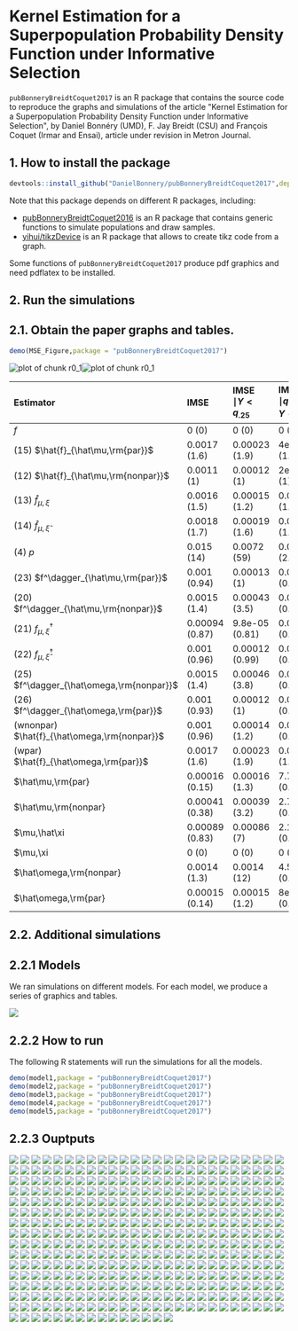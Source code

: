 # Kernel Estimation for a Superpopulation Probability Density Function under Informative Selection
`pubBonneryBreidtCoquet2017` is an R package that contains the source code to reproduce the graphs and simulations of the article
"Kernel Estimation for a Superpopulation Probability Density Function under Informative Selection", by 
Daniel Bonnéry (UMD),  F. Jay Breidt (CSU) and  François Coquet (Irmar and Ensai), article under revision in Metron Journal.

## 1. How to install the package

```r
devtools::install_github("DanielBonnery/pubBonneryBreidtCoquet2017",dependencies=TRUE,force=TRUE)
```

Note that this package depends on different R packages, including:
* [pubBonneryBreidtCoquet2016](https://github.com/DanielBonnery/pubBonneryBreidtCoquet2016) is an R package that contains generic functions to simulate populations and draw samples.
* [yihui/tikzDevice](https://github.com/yihui/tikzDevice) is an R package that allows to create tikz code from a graph.

Some functions of `pubBonneryBreidtCoquet2017` produce pdf graphics and need pdflatex to be installed.

## 2. Run the simulations

## 2.1. Obtain the paper graphs and tables.



```r
demo(MSE_Figure,package = "pubBonneryBreidtCoquet2017")
```

![plot of chunk r0_1](figure/r0_1-1.png)![plot of chunk r0_1](figure/r0_1-2.png)

|Estimator                                    |IMSE           |IMSE $\mid Y<q_{.25}$ |IMSE $\mid q_{.25}<Y<q_{.5}$ |IMSE $\mid q_{.5}<Y<q_{.75}$ |IMSE $\mid q_{.75}<Y$ |
|:--------------------------------------------|:--------------|:---------------------|:----------------------------|:----------------------------|:---------------------|
|$f$                                          |0 (0)          |0 (0)                 |0 (0)                        |0 (0)                        |0 (0)                 |
|(15) $\hat{f}_{\hat\mu,\rm{par}}$            |0.0017 (1.6)   |0.00023 (1.9)         |4e-04 (1.9)                  |0.00014 (0.59)               |0.00098 (1.9)         |
|(12) $\hat{f}_{\hat\mu,\rm{nonpar}}$         |0.0011 (1)     |0.00012 (1)           |2e-04 (1)                    |0.00023 (1)                  |0.00052 (1)           |
|(13) $\hat{f}_{\mu,\xi}$                     |0.0016 (1.5)   |0.00015 (1.2)         |0.00027 (1.3)                |9.1e-05 (0.39)               |0.0011 (2.1)          |
|(14) $\hat{f}_{\mu,\hat\xi}$                 |0.0018 (1.7)   |0.00019 (1.6)         |0.00029 (1.4)                |9.7e-05 (0.42)               |0.0012 (2.3)          |
|(4) $p$                                      |0.015 (14)     |0.0072 (59)           |0.00052 (2.6)                |0.0033 (14)                  |0.0037 (7.1)          |
|(23) $f^\dagger_{\hat\mu,\rm{par}}$          |0.001 (0.94)   |0.00013 (1)           |0.00019 (0.91)               |0.00022 (0.95)               |0.00048 (0.93)        |
|(20) $f^\dagger_{\hat\mu,\rm{nonpar}}$       |0.0015 (1.4)   |0.00043 (3.5)         |0.00015 (0.73)               |0.00041 (1.8)                |0.00051 (0.99)        |
|(21) $f^\dagger_{\mu,\xi}$                   |0.00094 (0.87) |9.8e-05 (0.81)        |0.00018 (0.86)               |0.00021 (0.9)                |0.00045 (0.87)        |
|(22) $f^\dagger_{\mu,\hat\xi}$               |0.001 (0.96)   |0.00012 (0.99)        |0.00019 (0.94)               |0.00021 (0.91)               |0.00051 (0.98)        |
|(25) $f^\dagger_{\hat\omega,\rm{nonpar}}$    |0.0015 (1.4)   |0.00046 (3.8)         |0.00014 (0.69)               |4e-04 (1.7)                  |5e-04 (0.97)          |
|(26) $f^\dagger_{\hat\omega,\rm{par}}$       |0.001 (0.93)   |0.00012 (1)           |0.00018 (0.89)               |0.00022 (0.94)               |0.00048 (0.92)        |
|(wnonpar) $\hat{f}_{\hat\omega,\rm{nonpar}}$ |0.001 (0.96)   |0.00014 (1.2)         |0.00019 (0.94)               |0.00022 (0.97)               |0.00048 (0.92)        |
|(wpar) $\hat{f}_{\hat\omega,\rm{par}}$       |0.0017 (1.6)   |0.00023 (1.9)         |0.00039 (1.9)                |0.00013 (0.57)               |0.00097 (1.9)         |
|$\hat\mu,\rm{par}                            |0.00016 (0.15) |0.00016 (1.3)         |7.7e-07 (0.0038)             |3.3e-07 (0.0014)             |3.2e-07 (0.00061)     |
|$\hat\mu,\rm{nonpar}                         |0.00041 (0.38) |0.00039 (3.2)         |2.7e-06 (0.013)              |2.8e-06 (0.012)              |1e-05 (0.02)          |
|$\mu,\hat\xi                                 |0.00089 (0.83) |0.00086 (7)           |2.1e-05 (0.1)                |9.2e-06 (0.04)               |7.1e-06 (0.014)       |
|$\mu,\xi                                     |0 (0)          |0 (0)                 |0 (0)                        |0 (0)                        |0 (0)                 |
|$\hat\omega,\rm{nonpar}                      |0.0014 (1.3)   |0.0014 (12)           |4.5e-06 (0.022)              |8.1e-07 (0.0035)             |5.4e-06 (0.01)        |
|$\hat\omega,\rm{par}                         |0.00015 (0.14) |0.00015 (1.2)         |8e-07 (0.0039)               |3.3e-07 (0.0014)             |3.1e-07 (6e-04)       |

## 2.2. Additional simulations

## 2.2.1 Models 
We ran simulations on different models. For each model, we produce a series of graphics and tables.

![](model.png)


## 2.2.2 How to run
The following R statements  will run the simulations for all the models.


```r
demo(model1,package = "pubBonneryBreidtCoquet2017")
demo(model2,package = "pubBonneryBreidtCoquet2017")
demo(model3,package = "pubBonneryBreidtCoquet2017")
demo(model4,package = "pubBonneryBreidtCoquet2017")
demo(model5,package = "pubBonneryBreidtCoquet2017")
```


## 2.2.3 Ouptputs


![]( figure/model1/page_01.png )
![]( figure/model1/page_02.png )
![]( figure/model1/page_03.png )
![]( figure/model1/page_04.png )
![]( figure/model1/page_05.png )
![]( figure/model1/page_06.png )
![]( figure/model1/page_07.png )
![]( figure/model1/page_08.png )
![]( figure/model1/page_09.png )
![]( figure/model1/page_10.png )
![]( figure/model1/page_11.png )
![]( figure/model1/page_12.png )
![]( figure/model1/page_13.png )
![]( figure/model1/page_14.png )
![]( figure/model1/page_15.png )
![]( figure/model1/page_16.png )
![]( figure/model1/page_17.png )
![]( figure/model1/page_18.png )
![]( figure/model1/page_19.png )
![]( figure/model1/page_20.png )
![]( figure/model1/page_21.png )
![]( figure/model1/page_22.png )
![]( figure/model1/page_23.png )
![]( figure/model1/page_24.png )
![]( figure/model1/page_25.png )
![]( figure/model1/page_26.png )
![]( figure/model1/page_27.png )
![]( figure/model1/page_28.png )
![]( figure/model1/page_29.png )
![]( figure/model1/page_30.png )
![]( figure/model1/page_31.png )
![]( figure/model1/page_32.png )
![]( figure/model1/page_33.png )
![]( figure/model1/page_34.png )
![]( figure/model1/page_35.png )
![]( figure/model1/page_36.png )
![]( figure/model1/page_37.png )
![]( figure/model1/page_38.png )
![]( figure/model1/page_39.png )
![]( figure/model1/page_40.png )
![]( figure/model1/pg_0001.png )
![]( figure/model1/pg_0002.png )
![]( figure/model1/pg_0003.png )
![]( figure/model1/pg_0004.png )
![]( figure/model1/pg_0005.png )
![]( figure/model1/pg_0006.png )
![]( figure/model1/pg_0007.png )
![]( figure/model1/pg_0008.png )
![]( figure/model1/pg_0009.png )
![]( figure/model1/pg_0010.png )
![]( figure/model1/pg_0011.png )
![]( figure/model1/pg_0012.png )
![]( figure/model1/pg_0013.png )
![]( figure/model1/pg_0014.png )
![]( figure/model1/pg_0015.png )
![]( figure/model1/pg_0016.png )
![]( figure/model1/pg_0017.png )
![]( figure/model1/pg_0018.png )
![]( figure/model1/pg_0019.png )
![]( figure/model1/pg_0020.png )
![]( figure/model1/pg_0021.png )
![]( figure/model1/pg_0022.png )
![]( figure/model1/pg_0023.png )
![]( figure/model1/pg_0024.png )
![]( figure/model1/pg_0025.png )
![]( figure/model1/pg_0026.png )
![]( figure/model1/pg_0027.png )
![]( figure/model1/pg_0028.png )
![]( figure/model1/pg_0029.png )
![]( figure/model1/pg_0030.png )
![]( figure/model1/pg_0031.png )
![]( figure/model1/pg_0032.png )
![]( figure/model1/pg_0033.png )
![]( figure/model1/pg_0034.png )
![]( figure/model1/pg_0035.png )
![]( figure/model1/pg_0036.png )
![]( figure/model1/pg_0037.png )
![]( figure/model1/pg_0038.png )
![]( figure/model2/page_01.png )
![]( figure/model2/page_02.png )
![]( figure/model2/page_03.png )
![]( figure/model2/page_04.png )
![]( figure/model2/page_05.png )
![]( figure/model2/page_06.png )
![]( figure/model2/page_07.png )
![]( figure/model2/page_08.png )
![]( figure/model2/page_09.png )
![]( figure/model2/page_10.png )
![]( figure/model2/page_11.png )
![]( figure/model2/page_12.png )
![]( figure/model2/page_13.png )
![]( figure/model2/page_14.png )
![]( figure/model2/page_15.png )
![]( figure/model2/page_16.png )
![]( figure/model2/page_17.png )
![]( figure/model2/page_18.png )
![]( figure/model2/page_19.png )
![]( figure/model2/page_20.png )
![]( figure/model2/page_21.png )
![]( figure/model2/page_22.png )
![]( figure/model2/page_23.png )
![]( figure/model2/page_24.png )
![]( figure/model2/page_25.png )
![]( figure/model2/page_26.png )
![]( figure/model2/page_27.png )
![]( figure/model2/page_28.png )
![]( figure/model2/page_29.png )
![]( figure/model2/page_30.png )
![]( figure/model2/page_31.png )
![]( figure/model2/page_32.png )
![]( figure/model2/page_33.png )
![]( figure/model2/page_34.png )
![]( figure/model2/page_35.png )
![]( figure/model2/page_36.png )
![]( figure/model2/page_37.png )
![]( figure/model2/page_38.png )
![]( figure/model2/page_39.png )
![]( figure/model2/page_40.png )
![]( figure/model2/pg_0001.png )
![]( figure/model2/pg_0002.png )
![]( figure/model2/pg_0003.png )
![]( figure/model2/pg_0004.png )
![]( figure/model2/pg_0005.png )
![]( figure/model2/pg_0006.png )
![]( figure/model2/pg_0007.png )
![]( figure/model2/pg_0008.png )
![]( figure/model2/pg_0009.png )
![]( figure/model2/pg_0010.png )
![]( figure/model2/pg_0011.png )
![]( figure/model2/pg_0012.png )
![]( figure/model2/pg_0013.png )
![]( figure/model2/pg_0014.png )
![]( figure/model2/pg_0015.png )
![]( figure/model2/pg_0016.png )
![]( figure/model2/pg_0017.png )
![]( figure/model2/pg_0018.png )
![]( figure/model2/pg_0019.png )
![]( figure/model2/pg_0020.png )
![]( figure/model2/pg_0021.png )
![]( figure/model2/pg_0022.png )
![]( figure/model2/pg_0023.png )
![]( figure/model2/pg_0024.png )
![]( figure/model2/pg_0025.png )
![]( figure/model2/pg_0026.png )
![]( figure/model2/pg_0027.png )
![]( figure/model2/pg_0028.png )
![]( figure/model2/pg_0029.png )
![]( figure/model2/pg_0030.png )
![]( figure/model2/pg_0031.png )
![]( figure/model2/pg_0032.png )
![]( figure/model2/pg_0033.png )
![]( figure/model2/pg_0034.png )
![]( figure/model2/pg_0035.png )
![]( figure/model2/pg_0036.png )
![]( figure/model2/pg_0037.png )
![]( figure/model2/pg_0038.png )
![]( figure/model3/page_01.png )
![]( figure/model3/page_02.png )
![]( figure/model3/page_03.png )
![]( figure/model3/page_04.png )
![]( figure/model3/page_05.png )
![]( figure/model3/page_06.png )
![]( figure/model3/page_07.png )
![]( figure/model3/page_08.png )
![]( figure/model3/page_09.png )
![]( figure/model3/page_10.png )
![]( figure/model3/page_11.png )
![]( figure/model3/page_12.png )
![]( figure/model3/page_13.png )
![]( figure/model3/page_14.png )
![]( figure/model3/page_15.png )
![]( figure/model3/page_16.png )
![]( figure/model3/page_17.png )
![]( figure/model3/page_18.png )
![]( figure/model3/page_19.png )
![]( figure/model3/page_20.png )
![]( figure/model3/page_21.png )
![]( figure/model3/page_22.png )
![]( figure/model3/page_23.png )
![]( figure/model3/page_24.png )
![]( figure/model3/page_25.png )
![]( figure/model3/page_26.png )
![]( figure/model3/page_27.png )
![]( figure/model3/page_28.png )
![]( figure/model3/page_29.png )
![]( figure/model3/page_30.png )
![]( figure/model3/page_31.png )
![]( figure/model3/page_32.png )
![]( figure/model3/page_33.png )
![]( figure/model3/page_34.png )
![]( figure/model3/page_35.png )
![]( figure/model3/page_36.png )
![]( figure/model3/page_37.png )
![]( figure/model3/page_38.png )
![]( figure/model3/page_39.png )
![]( figure/model3/page_40.png )
![]( figure/model3/pg_0001.png )
![]( figure/model3/pg_0002.png )
![]( figure/model3/pg_0003.png )
![]( figure/model3/pg_0004.png )
![]( figure/model3/pg_0005.png )
![]( figure/model3/pg_0006.png )
![]( figure/model3/pg_0007.png )
![]( figure/model3/pg_0008.png )
![]( figure/model3/pg_0009.png )
![]( figure/model3/pg_0010.png )
![]( figure/model3/pg_0011.png )
![]( figure/model3/pg_0012.png )
![]( figure/model3/pg_0013.png )
![]( figure/model3/pg_0014.png )
![]( figure/model3/pg_0015.png )
![]( figure/model3/pg_0016.png )
![]( figure/model3/pg_0017.png )
![]( figure/model3/pg_0018.png )
![]( figure/model3/pg_0019.png )
![]( figure/model3/pg_0020.png )
![]( figure/model3/pg_0021.png )
![]( figure/model3/pg_0022.png )
![]( figure/model3/pg_0023.png )
![]( figure/model3/pg_0024.png )
![]( figure/model3/pg_0025.png )
![]( figure/model3/pg_0026.png )
![]( figure/model3/pg_0027.png )
![]( figure/model3/pg_0028.png )
![]( figure/model3/pg_0029.png )
![]( figure/model3/pg_0030.png )
![]( figure/model3/pg_0031.png )
![]( figure/model3/pg_0032.png )
![]( figure/model3/pg_0033.png )
![]( figure/model3/pg_0034.png )
![]( figure/model3/pg_0035.png )
![]( figure/model3/pg_0036.png )
![]( figure/model3/pg_0037.png )
![]( figure/model3/pg_0038.png )
![]( figure/model4/page_01.png )
![]( figure/model4/page_02.png )
![]( figure/model4/page_03.png )
![]( figure/model4/page_04.png )
![]( figure/model4/page_05.png )
![]( figure/model4/page_06.png )
![]( figure/model4/page_07.png )
![]( figure/model4/page_08.png )
![]( figure/model4/page_09.png )
![]( figure/model4/page_10.png )
![]( figure/model4/page_11.png )
![]( figure/model4/page_12.png )
![]( figure/model4/page_13.png )
![]( figure/model4/page_14.png )
![]( figure/model4/page_15.png )
![]( figure/model4/page_16.png )
![]( figure/model4/page_17.png )
![]( figure/model4/page_18.png )
![]( figure/model4/page_19.png )
![]( figure/model4/page_20.png )
![]( figure/model4/page_21.png )
![]( figure/model4/page_22.png )
![]( figure/model4/page_23.png )
![]( figure/model4/page_24.png )
![]( figure/model4/page_25.png )
![]( figure/model4/page_26.png )
![]( figure/model4/page_27.png )
![]( figure/model4/page_28.png )
![]( figure/model4/page_29.png )
![]( figure/model4/page_30.png )
![]( figure/model4/page_31.png )
![]( figure/model4/page_32.png )
![]( figure/model4/page_33.png )
![]( figure/model4/page_34.png )
![]( figure/model4/page_35.png )
![]( figure/model4/page_36.png )
![]( figure/model4/page_37.png )
![]( figure/model4/page_38.png )
![]( figure/model4/page_39.png )
![]( figure/model4/page_40.png )
![]( figure/model4/pg_0001.png )
![]( figure/model4/pg_0002.png )
![]( figure/model4/pg_0003.png )
![]( figure/model4/pg_0004.png )
![]( figure/model4/pg_0005.png )
![]( figure/model4/pg_0006.png )
![]( figure/model4/pg_0007.png )
![]( figure/model4/pg_0008.png )
![]( figure/model4/pg_0009.png )
![]( figure/model4/pg_0010.png )
![]( figure/model4/pg_0011.png )
![]( figure/model4/pg_0012.png )
![]( figure/model4/pg_0013.png )
![]( figure/model4/pg_0014.png )
![]( figure/model4/pg_0015.png )
![]( figure/model4/pg_0016.png )
![]( figure/model4/pg_0017.png )
![]( figure/model4/pg_0018.png )
![]( figure/model4/pg_0019.png )
![]( figure/model4/pg_0020.png )
![]( figure/model4/pg_0021.png )
![]( figure/model4/pg_0022.png )
![]( figure/model4/pg_0023.png )
![]( figure/model4/pg_0024.png )
![]( figure/model4/pg_0025.png )
![]( figure/model4/pg_0026.png )
![]( figure/model4/pg_0027.png )
![]( figure/model4/pg_0028.png )
![]( figure/model4/pg_0029.png )
![]( figure/model4/pg_0030.png )
![]( figure/model4/pg_0031.png )
![]( figure/model4/pg_0032.png )
![]( figure/model4/pg_0033.png )
![]( figure/model4/pg_0034.png )
![]( figure/model4/pg_0035.png )
![]( figure/model4/pg_0036.png )
![]( figure/model4/pg_0037.png )
![]( figure/model4/pg_0038.png )
![]( figure/model5/page_01.png )
![]( figure/model5/page_02.png )
![]( figure/model5/page_03.png )
![]( figure/model5/page_04.png )
![]( figure/model5/page_05.png )
![]( figure/model5/page_06.png )
![]( figure/model5/page_07.png )
![]( figure/model5/page_08.png )
![]( figure/model5/page_09.png )
![]( figure/model5/page_10.png )
![]( figure/model5/page_11.png )
![]( figure/model5/page_12.png )
![]( figure/model5/page_13.png )
![]( figure/model5/page_14.png )
![]( figure/model5/page_15.png )
![]( figure/model5/page_16.png )
![]( figure/model5/page_17.png )
![]( figure/model5/page_18.png )
![]( figure/model5/page_19.png )
![]( figure/model5/page_20.png )
![]( figure/model5/page_21.png )
![]( figure/model5/page_22.png )
![]( figure/model5/page_23.png )
![]( figure/model5/page_24.png )
![]( figure/model5/page_25.png )
![]( figure/model5/page_26.png )
![]( figure/model5/page_27.png )
![]( figure/model5/page_28.png )
![]( figure/model5/page_29.png )
![]( figure/model5/page_30.png )
![]( figure/model5/page_31.png )
![]( figure/model5/page_32.png )
![]( figure/model5/page_33.png )
![]( figure/model5/page_34.png )
![]( figure/model5/page_35.png )
![]( figure/model5/page_36.png )
![]( figure/model5/page_37.png )
![]( figure/model5/page_38.png )
![]( figure/model5/page_39.png )
![]( figure/model5/page_40.png )
![]( figure/model5/pg_0001.png )
![]( figure/model5/pg_0002.png )
![]( figure/model5/pg_0003.png )
![]( figure/model5/pg_0004.png )
![]( figure/model5/pg_0005.png )
![]( figure/model5/pg_0006.png )
![]( figure/model5/pg_0007.png )
![]( figure/model5/pg_0008.png )
![]( figure/model5/pg_0009.png )
![]( figure/model5/pg_0010.png )
![]( figure/model5/pg_0011.png )
![]( figure/model5/pg_0012.png )
![]( figure/model5/pg_0013.png )
![]( figure/model5/pg_0014.png )
![]( figure/model5/pg_0015.png )
![]( figure/model5/pg_0016.png )
![]( figure/model5/pg_0017.png )
![]( figure/model5/pg_0018.png )
![]( figure/model5/pg_0019.png )
![]( figure/model5/pg_0020.png )
![]( figure/model5/pg_0021.png )
![]( figure/model5/pg_0022.png )
![]( figure/model5/pg_0023.png )
![]( figure/model5/pg_0024.png )
![]( figure/model5/pg_0025.png )
![]( figure/model5/pg_0026.png )
![]( figure/model5/pg_0027.png )
![]( figure/model5/pg_0028.png )
![]( figure/model5/pg_0029.png )
![]( figure/model5/pg_0030.png )
![]( figure/model5/pg_0031.png )
![]( figure/model5/pg_0032.png )
![]( figure/model5/pg_0033.png )
![]( figure/model5/pg_0034.png )
![]( figure/model5/pg_0035.png )
![]( figure/model5/pg_0036.png )
![]( figure/model5/pg_0037.png )
![]( figure/model5/pg_0038.png )
